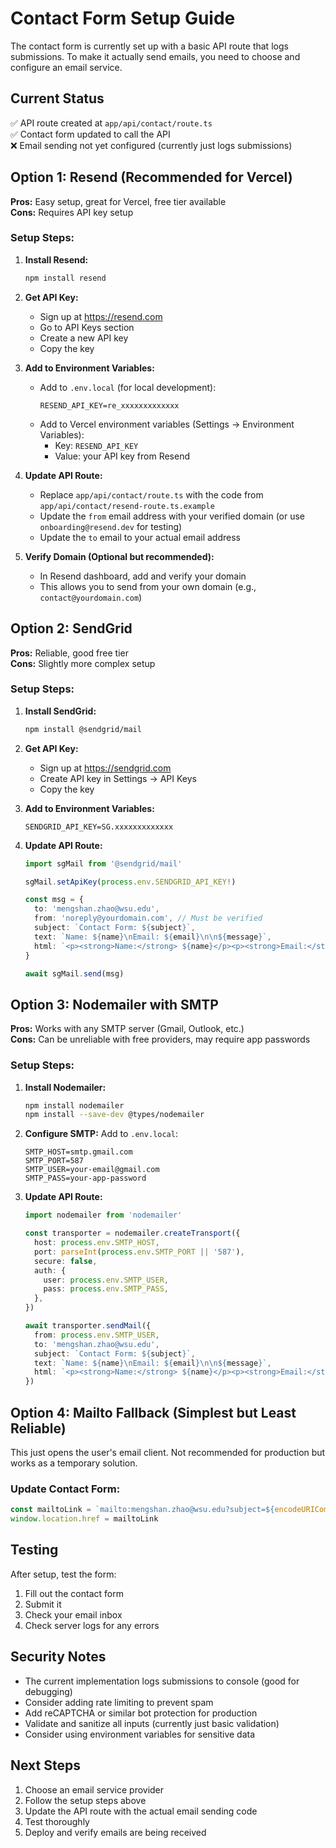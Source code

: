 # Contact Form Setup Guide

The contact form is currently set up with a basic API route that logs submissions. To make it actually send emails, you need to choose and configure an email service.

## Current Status
✅ API route created at `app/api/contact/route.ts`  
✅ Contact form updated to call the API  
❌ Email sending not yet configured (currently just logs submissions)

## Option 1: Resend (Recommended for Vercel)

**Pros:** Easy setup, great for Vercel, free tier available  
**Cons:** Requires API key setup

### Setup Steps:
1. **Install Resend:**
   ```bash
   npm install resend
   ```

2. **Get API Key:**
   - Sign up at https://resend.com
   - Go to API Keys section
   - Create a new API key
   - Copy the key

3. **Add to Environment Variables:**
   - Add to `.env.local` (for local development):
     ```
     RESEND_API_KEY=re_xxxxxxxxxxxxx
     ```
   - Add to Vercel environment variables (Settings → Environment Variables):
     - Key: `RESEND_API_KEY`
     - Value: your API key from Resend

4. **Update API Route:**
   - Replace `app/api/contact/route.ts` with the code from `app/api/contact/resend-route.ts.example`
   - Update the `from` email address with your verified domain (or use `onboarding@resend.dev` for testing)
   - Update the `to` email to your actual email address

5. **Verify Domain (Optional but recommended):**
   - In Resend dashboard, add and verify your domain
   - This allows you to send from your own domain (e.g., `contact@yourdomain.com`)

## Option 2: SendGrid

**Pros:** Reliable, good free tier  
**Cons:** Slightly more complex setup

### Setup Steps:
1. **Install SendGrid:**
   ```bash
   npm install @sendgrid/mail
   ```

2. **Get API Key:**
   - Sign up at https://sendgrid.com
   - Create API key in Settings → API Keys
   - Copy the key

3. **Add to Environment Variables:**
   ```
   SENDGRID_API_KEY=SG.xxxxxxxxxxxxx
   ```

4. **Update API Route:**
   ```typescript
   import sgMail from '@sendgrid/mail'
   
   sgMail.setApiKey(process.env.SENDGRID_API_KEY!)
   
   const msg = {
     to: 'mengshan.zhao@wsu.edu',
     from: 'noreply@yourdomain.com', // Must be verified
     subject: `Contact Form: ${subject}`,
     text: `Name: ${name}\nEmail: ${email}\n\n${message}`,
     html: `<p><strong>Name:</strong> ${name}</p><p><strong>Email:</strong> ${email}</p><p>${message}</p>`,
   }
   
   await sgMail.send(msg)
   ```

## Option 3: Nodemailer with SMTP

**Pros:** Works with any SMTP server (Gmail, Outlook, etc.)  
**Cons:** Can be unreliable with free providers, may require app passwords

### Setup Steps:
1. **Install Nodemailer:**
   ```bash
   npm install nodemailer
   npm install --save-dev @types/nodemailer
   ```

2. **Configure SMTP:**
   Add to `.env.local`:
   ```
   SMTP_HOST=smtp.gmail.com
   SMTP_PORT=587
   SMTP_USER=your-email@gmail.com
   SMTP_PASS=your-app-password
   ```

3. **Update API Route:**
   ```typescript
   import nodemailer from 'nodemailer'
   
   const transporter = nodemailer.createTransport({
     host: process.env.SMTP_HOST,
     port: parseInt(process.env.SMTP_PORT || '587'),
     secure: false,
     auth: {
       user: process.env.SMTP_USER,
       pass: process.env.SMTP_PASS,
     },
   })
   
   await transporter.sendMail({
     from: process.env.SMTP_USER,
     to: 'mengshan.zhao@wsu.edu',
     subject: `Contact Form: ${subject}`,
     text: `Name: ${name}\nEmail: ${email}\n\n${message}`,
     html: `<p><strong>Name:</strong> ${name}</p><p><strong>Email:</strong> ${email}</p><p>${message}</p>`,
   })
   ```

## Option 4: Mailto Fallback (Simplest but Least Reliable)

This just opens the user's email client. Not recommended for production but works as a temporary solution.

### Update Contact Form:
```typescript
const mailtoLink = `mailto:mengshan.zhao@wsu.edu?subject=${encodeURIComponent(subject)}&body=${encodeURIComponent(`From: ${name} (${email})\n\n${message}`)}`
window.location.href = mailtoLink
```

## Testing

After setup, test the form:
1. Fill out the contact form
2. Submit it
3. Check your email inbox
4. Check server logs for any errors

## Security Notes

- The current implementation logs submissions to console (good for debugging)
- Consider adding rate limiting to prevent spam
- Add reCAPTCHA or similar bot protection for production
- Validate and sanitize all inputs (currently just basic validation)
- Consider using environment variables for sensitive data

## Next Steps

1. Choose an email service provider
2. Follow the setup steps above
3. Update the API route with the actual email sending code
4. Test thoroughly
5. Deploy and verify emails are being received

